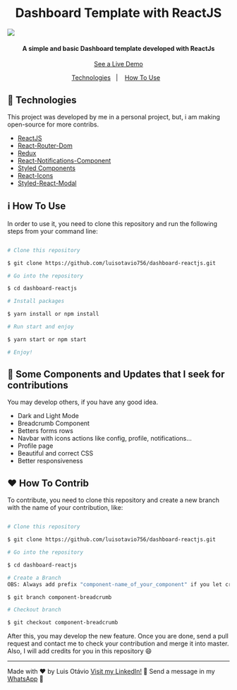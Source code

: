 

  

<h1  align="center">Dashboard Template with ReactJS</h1>
    <img  src="https://res.cloudinary.com/luisotavio756/image/upload/v1592145947/20200614_114229_rgwrey.gif" />
<h4  align="center">A simple and basic Dashboard template developed with ReactJs</h4>
<p  align="center">
    <a  href="https://dashboard-reactjs.herokuapp.com/">See a Live Demo</a>
</p>
<p  align="center">
    <a  href="#rocket-technologies">Technologies</a>&nbsp;&nbsp;&nbsp;|&nbsp;&nbsp;&nbsp;
    <a  href="#information_source-how-to-use">How To Use</a>&nbsp;&nbsp;&nbsp;
</p>

## :rocket: Technologies

This project was developed by me in a personal project, but, i am making open-source for more contribs. 

- [ReactJS](https://pt-br.reactjs.org)
- [React-Router-Dom](https://www.npmjs.com/package/react-router-dom)
- [Redux](https://redux.js.org)
- [React-Notifications-Component](https://www.npmjs.com/package/react-notifications-component)
- [Styled Components](https://styled-components.com)
- [React-Icons](https://react-icons.github.io/react-icons/)
- [Styled-React-Modal](https://www.npmjs.com/package/styled-react-modal)


## :information_source: How To Use

In order to use it, you need to clone this repository and run the following steps from your command line:

```bash

# Clone this repository

$ git clone https://github.com/luisotavio756/dashboard-reactjs.git

# Go into the repository

$ cd dashboard-reactjs

# Install packages

$ yarn install or npm install

# Run start and enjoy

$ yarn start or npm start

# Enjoy!

```
## :rocket: Some Components and Updates that I seek for contributions

You may develop others, if you have any good idea.

- Dark and Light Mode
- Breadcrumb Component
- Betters forms rows
- Navbar with icons actions like config, profile, notifications...
- Profile page
- Beautiful and correct CSS
- Better responsiveness
 
## :heart: How To Contrib

To contribute, you need to clone this repository and create a new branch with the name of your contribution, like:

```bash

# Clone this repository

$ git clone https://github.com/luisotavio756/dashboard-reactjs.git

# Go into the repository

$ cd dashboard-reactjs

# Create a Branch
OBS: Always add prefix "component-name_of_your_component" if you let create a new component, "update-name_of_component_updated", if you update some css or component.

$ git branch component-breadcrumb

# Checkout branch

$ git checkout component-breadcrumb

```

After this, you may develop the new feature. Once you are done, send a pull request and contact me to check your contribution and merge it into master. Also, I will add credits for you in this repository :smile:

---

Made with ♥ by Luis Otávio [Visit my LinkedIn!](https://www.linkedin.com/in/lu%C3%ADs-ot%C3%A1vio-87851517a/) :wave:
Send a message in my [WhatsApp](https://api.whatsapp.com/send?phone=+5588997542399) :rocket:
